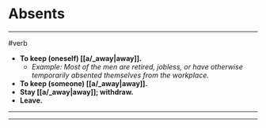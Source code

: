 # Absents
---
#verb
- **To keep (oneself) [[a/_away|away]].**
	- _Example: Most of the men are retired, jobless, or have otherwise temporarily absented themselves from the workplace._
- **To keep (someone) [[a/_away|away]].**
- **Stay [[a/_away|away]]; withdraw.**
- **Leave.**
---
---
